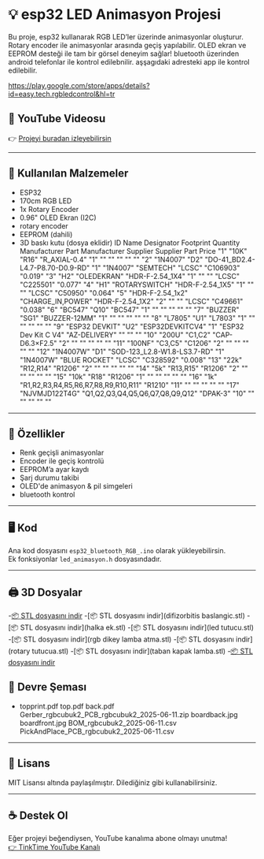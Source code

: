 # 💡 esp32 LED Animasyon Projesi

Bu proje, esp32 kullanarak RGB LED’ler üzerinde animasyonlar oluşturur.  
Rotary encoder ile animasyonlar arasında geçiş yapılabilir. OLED ekran ve EEPROM desteği ile tam bir görsel deneyim sağlar! bluetooth üzerinden android telefonlar ile kontrol edilebnilir.
aşşagıdaki adresteki app ile kontrol edilebilir.

https://play.google.com/store/apps/details?id=easy.tech.rgbledcontrol&hl=tr

## 🎥 YouTube Videosu
👉 [Projeyi buradan izleyebilirsin](https://www.youtube.com/shorts/8XcT7dM-Kzo)

---

## 🔧 Kullanılan Malzemeler
-  ESP32
- 170cm RGB LED
- 1x Rotary Encoder
- 0.96" OLED Ekran (I2C)
- rotary encoder
- EEPROM (dahili)
- 3D baskı kutu (dosya eklidir)
ID	Name	Designator	Footprint	Quantity	Manufacturer Part	Manufacturer	Supplier	Supplier Part	Price
"1"	"10K"	"R16"	"R_AXIAL-0.4"	"1"	""	""	""	""	""
"2"	"1N4007"	"D2"	"DO-41_BD2.4-L4.7-P8.70-D0.9-RD"	"1"	"1N4007"	"SEMTECH"	"LCSC"	"C106903"	"0.019"
"3"	"H2"	"OLEDEKRAN"	"HDR-F-2.54_1X4"	"1"	""	""	"LCSC"	"C225501"	"0.077"
"4"	"H1"	"ROTARYSWITCH"	"HDR-F-2.54_1X5"	"1"	""	""	"LCSC"	"C50950"	"0.064"
"5"	"HDR-F-2.54_1x2"	"CHARGE_IN,POWER"	"HDR-F-2.54_1X2"	"2"	""	""	"LCSC"	"C49661"	"0.038"
"6"	"BC547"	"Q10"	"BC547"	"1"	""	""	""	""	""
"7"	"BUZZER"	"SG1"	"BUZZER-12MM"	"1"	""	""	""	""	""
"8"	"L7805"	"U1"	"L7803"	"1"	""	""	""	""	""
"9"	"ESP32 DEVKIT"	"U2"	"ESP32DEVKITCV4"	"1"	"ESP32 Dev Kit C V4"	"AZ-DELIVERY"	""	""	""
"10"	"200U"	"C1,C2"	"CAP-D6.3×F2.5"	"2"	""	""	""	""	""
"11"	"100NF"	"C3,C5"	"C1206"	"2"	""	""	""	""	""
"12"	"1N4007W"	"D1"	"SOD-123_L2.8-W1.8-LS3.7-RD"	"1"	"1N4007W"	"BLUE ROCKET"	"LCSC"	"C328592"	"0.008"
"13"	"22k"	"R12,R14"	"R1206"	"2"	""	""	""	""	""
"14"	"5k"	"R13,R15"	"R1206"	"2"	""	""	""	""	""
"15"	"10k"	"R18"	"R1206"	"1"	""	""	""	""	""
"16"	"1k"	"R1,R2,R3,R4,R5,R6,R7,R8,R9,R10,R11"	"R1210"	"11"	""	""	""	""	""
"17"	"NJVMJD122T4G"	"Q1,Q2,Q3,Q4,Q5,Q6,Q7,Q8,Q9,Q12"	"DPAK-3"	"10"	""	""	""	""	""


---

## 🧠 Özellikler
- Renk geçişli animasyonlar
- Encoder ile geçiş kontrolü
- EEPROM’a ayar kaydı
- Şarj durumu takibi
- OLED'de animasyon & pil simgeleri
- bluetooth kontrol

---

## 🖥️ Kod
Ana kod dosyasını `esp32_bluetooth_RGB_.ino` olarak yükleyebilirsin.  
Ek fonksiyonlar `led_animasyon.h` dosyasındadır.

---

## 🖨️ 3D Dosyalar
-[📦 STL dosyasını indir](difizor.stl)
-[📦 STL dosyasını indir](difizorbitis baslangic.stl)
-[📦 STL dosyasını indir](halka ek.stl)
-[📦 STL dosyasını indir](led tutucu.stl)
-[📦 STL dosyasını indir](rgb dikey lamba atma.stl)
-[📦 STL dosyasını indir](rotary tutucua.stl)
-[📦 STL dosyasını indir](taban kapak lamba.stl)
-[📦 STL dosyasını indir](taban.stl)

## 🔌 Devre Şeması
- topprint.pdf
top.pdf
back.pdf
Gerber_rgbcubuk2_PCB_rgbcubuk2_2025-06-11.zip
boardback.jpg
boardfront.jpg
BOM_rgbcubuk2_2025-06-11.csv
PickAndPlace_PCB_rgbcubuk2_2025-06-11.csv
---

## 📄 Lisans
MIT Lisansı altında paylaşılmıştır. Dilediğiniz gibi kullanabilirsiniz.

---

## ☕ Destek Ol
Eğer projeyi beğendiysen, YouTube kanalıma abone olmayı unutma!  
[👉 TinkTime YouTube Kanalı](https://youtube.com/@tinktime)


